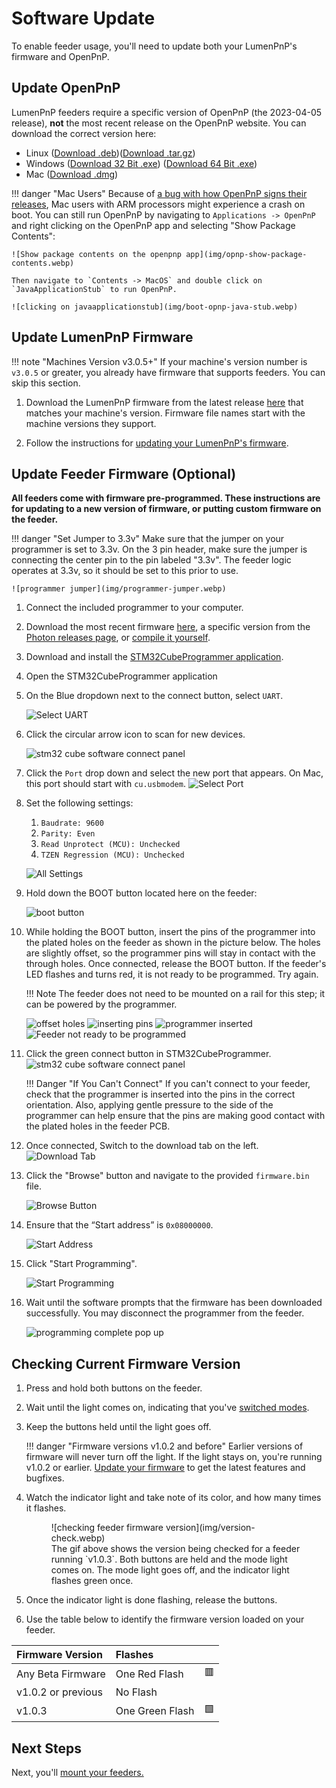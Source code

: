 # Software Update

To enable feeder usage, you'll need to update both your LumenPnP's firmware and OpenPnP.

## Update OpenPnP

LumenPnP feeders require a specific version of OpenPnP (the 2023-04-05 release), **not** the most recent release on the OpenPnP website. You can download the correct version here:

- Linux ([Download .deb](https://openpnp.s3-us-west-2.amazonaws.com/test/2023-04-05_08-24-36.0aa4ae8/OpenPnP-linux-test.deb))([Download .tar.gz](https://openpnp.s3-us-west-2.amazonaws.com/test/2023-04-05_08-24-36.0aa4ae8/OpenPnP-unix-test.tar.gz))
- Windows ([Download 32 Bit .exe](https://openpnp.s3-us-west-2.amazonaws.com/test/2023-04-05_08-24-36.0aa4ae8/OpenPnP-windows-x32-test.exe)) ([Download 64 Bit .exe](https://openpnp.s3-us-west-2.amazonaws.com/test/2023-04-05_08-24-36.0aa4ae8/OpenPnP-windows-x64-test.exe))
- Mac ([Download .dmg](https://openpnp.s3-us-west-2.amazonaws.com/test/2023-04-05_08-24-36.0aa4ae8/OpenPnP-macos-test.dmg))

!!! danger "Mac Users"
    Because of [a bug with how OpenPnP signs their releases](https://github.com/openpnp/openpnp/issues/1559), Mac users with ARM processors might experience a crash on boot. You can still run OpenPnP by navigating to `Applications -> OpenPnP` and right clicking on the OpenPnP app and selecting "Show Package Contents":

    ![Show package contents on the openpnp app](img/opnp-show-package-contents.webp)

    Then navigate to `Contents -> MacOS` and double click on `JavaApplicationStub` to run OpenPnP.

    ![clicking on javaapplicationstub](img/boot-opnp-java-stub.webp)

## Update LumenPnP Firmware

!!! note "Machines Version v3.0.5+"
    If your machine's version number is `v3.0.5` or greater, you already have firmware that supports feeders. You can skip this section.

1. Download the LumenPnP firmware from the latest release [here](https://github.com/opulo-inc/lumenpnp/releases) that matches your machine's version. Firmware file names start with the machine versions they support.

2. Follow the instructions for [updating your LumenPnP's firmware](../..//guides/update-firmware/index.md).

## Update Feeder Firmware **(Optional)**

**All feeders come with firmware pre-programmed. These instructions are for updating to a new version of firmware, or putting custom firmware on the feeder.**

!!! danger "Set Jumper to 3.3v"
    Make sure that the jumper on your programmer is set to 3.3v. On the 3 pin header, make sure the jumper is connecting the center pin to the pin labeled "3.3v". The feeder logic operates at 3.3v, so it should be set to this prior to use.

    ![programmer jumper](img/programmer-jumper.webp)

1. Connect the included programmer to your computer.
   <!-- TODO: Get photo of programmer plugged into computer -->
2. Download the most recent firmware [here](/software-updates/), a specific version from the [Photon releases page](https://github.com/photonfirmware/photon/releases), or [compile it yourself](https://github.com/opulo-inc/feeder).
3. Download and install the [STM32CubeProgrammer application](https://www.st.com/en/development-tools/stm32cubeprog.html#section-get-software-table).
4. Open the STM32CubeProgrammer application
5. On the Blue dropdown next to the connect button, select `UART`.

    ![Select UART](img/uart-dropdown.webp)

6. Click the circular arrow icon to scan for new devices.

    ![stm32 cube software connect panel](img/refresh-button.webp)

7. Click the `Port` drop down and select the new port that appears. On Mac, this port should start with `cu.usbmodem`.
    ![Select Port](img/select-port.webp)

8. Set the following settings:
    1. `Baudrate: 9600`
    2. `Parity: Even`
    3. `Read Unprotect (MCU): Unchecked`
    4. `TZEN Regression (MCU): Unchecked`

    ![All Settings](img/all-settings.webp)

9. Hold down the BOOT button located here on the feeder:

    ![boot button](img/boot-button.webp)

10. While holding the BOOT button, insert the pins of the programmer into the plated holes on the feeder as shown in the picture below. The holes are slightly offset, so the programmer pins will stay in contact with the through holes. Once connected, release the BOOT button. If the feeder's LED flashes and turns red, it is not ready to be programmed. Try again.

    !!! Note
        The feeder does not need to be mounted on a rail for this step; it can be powered by the programmer.

    ![offset holes](img/offset-pins.webp)
    ![inserting pins](img/inserting-programmer.webp)
    ![programmer inserted](img/programmer-inserted.webp)
    ![Feeder not ready to be programmed](img/feeder-not-ready.webp)

11. Click the green connect button in STM32CubeProgrammer.
    ![stm32 cube software connect panel](img/connect-button.webp)

    !!! Danger "If You Can't Connect"
        If you can't connect to your feeder, check that the programmer is inserted into the pins in the correct orientation. Also, applying gentle pressure to the side of the programmer can help ensure that the pins are making good contact with the plated holes in the feeder PCB.

12. Once connected, Switch to the download tab on the left.
![Download Tab](img/download-tab.webp)

1.  Click the "Browse" button and navigate to the provided `firmware.bin` file.

    ![Browse Button](img/browse-button.webp)

2.  Ensure that the “Start address” is `0x08000000`.

    ![Start Address](img/start-address.webp)

3.  Click "Start Programming".

    ![Start Programming](img/start-programming.webp)

4.  Wait until the software prompts that the firmware has been downloaded successfully. You may disconnect the programmer from the feeder.

    ![programming complete pop up](img/programming-complete.webp)

## Checking Current Firmware Version

1. Press and hold both buttons on the feeder.
1. Wait until the light comes on, indicating that you've [switched modes](../1-overview/feeder-overview.md#__tabbed_2_3).
1. Keep the buttons held until the light goes off.

    !!! danger "Firmware versions v1.0.2 and before"
        Earlier versions of firmware will never turn off the light. If the light stays on, you're running v1.0.2 or earlier. [Update your firmware](#update-feeder-firmware-optional) to get the latest features and bugfixes.

1. Watch the indicator light and take note of its color, and how many times it flashes.

    <figure markdown>
        ![checking feeder firmware version](img/version-check.webp)
        <figcaption>The gif above shows the version being checked for a feeder running `v1.0.3`. Both buttons are held and the mode light comes on. The mode light goes off, and the indicator light flashes green once.</figcaption>
    </figure>

1. Once the indicator light is done flashing, release the buttons.
1. Use the table below to identify the firmware version loaded on your feeder.

| Firmware Version      | Flashes            |            |
| :-------------------- | :----------------- | :--------- |
| Any Beta Firmware     | One Red Flash      | 🟥         |
| v1.0.2 or previous    | No Flash           |            |
| v1.0.3                | One Green Flash    | 🟩         |

## Next Steps

Next, you'll [mount your feeders.](../4-mounting/mounting.md)
